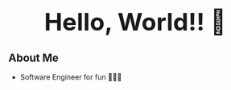 <h1><p align="center"><font size=60><b>Hello, World!! 👋</b></font></p></h1>

## About Me
- Software Engineer for fun 👨🏽‍💻

<!--
**v3nkat3shk/v3nkat3shk** is a ✨ _special_ ✨ repository because its `README.md` (this file) appears on your GitHub profile.

Here are some ideas to get you started:

- 🔭 I’m currently working on ...
- 🌱 I’m currently learning ...
- 👯 I’m looking to collaborate on ...
- 🤔 I’m looking for help with ...
- 💬 Ask me about ...
- 📫 How to reach me: ...
- 😄 Pronouns: ...
- ⚡ Fun fact: ...
-->
